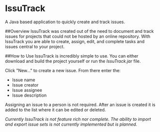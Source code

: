 # IssuTrack
A Java based application to quickly create and track issues.


##Overview
IssuTrack was created out of the need to document and track issues for projects that could not be hosted by an online repository. With IssuTrack you are able to create, assign, edit, and complete tasks and issues central to your project.

##How to Use
IssuTrack is incredibly simple to use. You can either download and build the project yourself or run the *IssuTrack.jar* file.

Click "New..." to create a new issue. From there enter the:
* Issue name
* Issue creator
* Issue assignee
* Issue description

Assigning an issue to a person is not required. After an issue is created it is added to the list where it can be edited or deleted.

*Currently IssuTrack is not feature rich nor complete. The ability to import and export issue sets is not currently implemented but is planned.*
